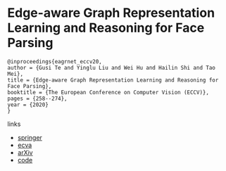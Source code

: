 # Edge-aware Graph Representation Learning and Reasoning for Face Parsing

```
@inproceedings{eagrnet_eccv20,
author = {Gusi Te and Yinglu Liu and Wei Hu and Hailin Shi and Tao Mei},
title = {Edge-aware Graph Representation Learning and Reasoning for Face Parsing},
booktitle = {The European Conference on Computer Vision (ECCV)},
pages = {258--274},
year = {2020}
}
```

links
- [springer](https://link.springer.com/chapter/10.1007/978-3-030-58589-1_39
)
- [ecva](https://www.ecva.net/papers/eccv_2020/papers_ECCV/html/1543_ECCV_2020_paper.php)
- [arXiv](https://arxiv.org/abs/2007.11240)
- [code](https://github.com/tegusi/EAGRNet)
